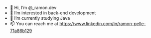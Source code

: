 - 👋 Hi, I’m @_ramon.dev
- 👀 I’m interested in back-end development
- 🌱 I’m currently studying Java
- 📫 You can reach me at https://www.linkedin.com/in/ramon-pelle-71a86b129

<!---
RamonPelle/RamonPelle is a ✨ special ✨ repository because its `README.md` (this file) appears on your GitHub profile.
You can click the Preview link to take a look at your changes.
--->
